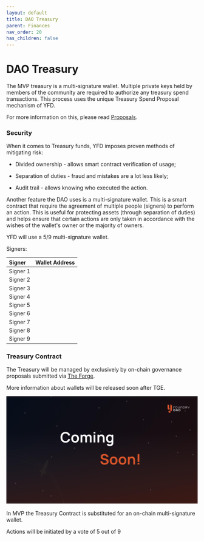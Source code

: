 ```yaml
---
layout: default
title: DAO Treasury
parent: Finances
nav_order: 20
has_children: false
---
```


DAO Treasury
============

The MVP treasury is a multi-signature wallet. Multiple private keys held by members of the community are required to authorize any treasury spend transactions. This process uses the unique Treasury Spend Proposal mechanism of YFD.

For more information on this, please read [Proposals]().

### Security

When it comes to Treasury  funds, YFD imposes proven methods of mitigating risk:

-   Divided ownership - allows smart contract verification of usage;

-   Separation of duties - fraud and mistakes are a lot less likely;

-   Audit trail - allows knowing who executed the action.

Another feature the DAO uses is a multi-signature wallet. This is a smart contract that require the agreement of multiple people (signers) to perform an action. This is useful for protecting assets (through separation of duties) and helps ensure that certain actions are only taken in accordance with the wishes of the wallet's owner or the majority of owners.

YFD will use a 5/9  multi-signature wallet.

Signers:


| Signer        | Wallet Address          |
|:-------------|:------------------|
| Signer 1 |    |
| Signer 2 |    |
| Signer 3 |    |
| Signer 4 |    |
| Signer 5 |    |
| Signer 6 |    |
| Signer 7 |    |
| Signer 8 |    |
| Signer 9 |    |


### Treasury Contract

The Treasury will be managed by exclusively by on-chain governance proposals submitted via [The Forge]().

More information about wallets will be released soon after TGE.

![](/assets/images/figure/coming-soon.png)

In MVP the Treasury Contract is substituted for an on-chain multi-signature wallet.

Actions will be initiated by a vote of 5 out of 9